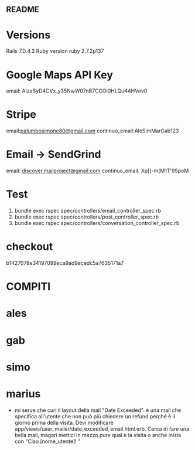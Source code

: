 ## README

# Versions

Rails 7.0.4.3
Ruby version ruby 2.7.2p137

# Google Maps API Key

email: AIzaSyD4CVx_y35NwW07nB7CCOi0HLQu44HVov0

# Stripe

email:palumbosimone80@gmail.com
continuo_email:AleSimMarGab123

# Email -> SendGrind

email: discover.mailproject@gmail.com
continuo_email: Xp[(-m(M1T'95poM

# Test

1. bundle exec rspec spec/controllers/email_controller_spec.rb
2. bundle exec rspec spec/controllers/post_controller_spec.rb
3. bundle exec rspec spec/controllers/conversation_controller_spec.rb

# checkout

b1427078e34197099eca9ad8ecedc5a7635171a7

# COMPITI

# ales

# gab

# simo

# marius

- mi serve che curi il layout della mail "Date Exceeded". è una mail che specifica all'utente che non può più chiedere un refund perché è il giorno prima della visita. Devi modificare app/views/user_mailer/date_exceeded_email.html.erb. Cerca di fare una bella mail, magari mettici in mezzo pure qual è la visita o anche inizia con "Ciao [nome_utente]! "
